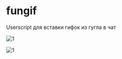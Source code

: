 # fungif
Userscript для вставки гифок из гугла в чат

![1](https://github.com/Deumiteuli/fungif/raw/master/1.jpg)

![1](https://github.com/Deumiteuli/fungif/raw/master/2.jpg)
